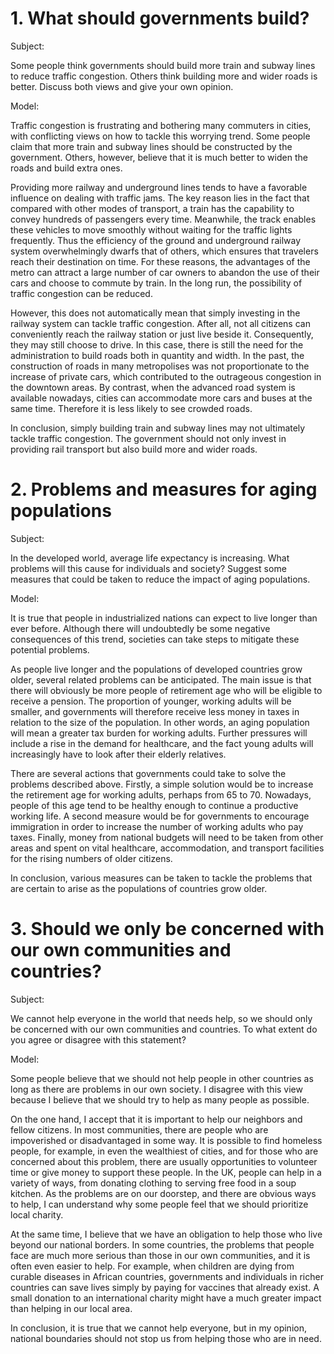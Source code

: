 # 1. What should governments build?

Subject:

Some people think governments should build more train and subway lines to reduce traffic congestion. Others think building more and wider roads is better. Discuss both views and give your own opinion.

Model:

Traffic congestion is frustrating and bothering many commuters in cities, with conflicting views on how to tackle this worrying trend. Some people claim that more train and subway lines should be constructed by the government. Others, however, believe that it is much better to widen the roads and build extra ones.

Providing more railway and underground lines tends to have a favorable influence on dealing with traffic jams. The key reason lies in the fact that compared with other modes of transport, a train has the capability to convey hundreds of passengers every time. Meanwhile, the track enables these vehicles to move smoothly without waiting for the traffic lights frequently. Thus the efficiency of the ground and underground railway system overwhelmingly dwarfs that of others, which ensures that travelers reach their destination on time. For these reasons, the advantages of the metro can attract a large number of car owners to abandon the use of their cars and choose to commute by train. In the long run, the possibility of traffic congestion can be reduced.

However, this does not automatically mean that simply investing in the railway system can tackle traffic congestion. After all, not all citizens can conveniently reach the railway station or just live beside it. Consequently, they may still choose to drive. In this case, there is still the need for the administration to build roads both in quantity and width. In the past, the construction of roads in many metropolises was not proportionate to the increase of private cars, which contributed to the outrageous congestion in the downtown areas. By contrast, when the advanced road system is available nowadays, cities can accommodate more cars and buses at the same time. Therefore it is less likely to see crowded roads.

In conclusion, simply building train and subway lines may not ultimately tackle traffic congestion. The government should not only invest in providing rail transport but also build more and wider roads.

# 2. Problems and measures for aging populations

Subject:

In the developed world, average life expectancy is increasing. What problems will this cause for individuals and society? Suggest some measures that could be taken to reduce the impact of aging populations.

Model:

It is true that people in industrialized nations can expect to live longer than ever before. Although there will undoubtedly be some negative consequences of this trend, societies can take steps to mitigate these potential problems.

As people live longer and the populations of developed countries grow older, several related problems can be anticipated. The main issue is that there will obviously be more people of retirement age who will be eligible to receive a pension. The proportion of younger, working adults will be smaller, and governments will therefore receive less money in taxes in relation to the size of the population. In other words, an aging population will mean a greater tax burden for working adults. Further pressures will include a rise in the demand for healthcare, and the fact young adults will increasingly have to look after their elderly relatives.

There are several actions that governments could take to solve the problems described above. Firstly, a simple solution would be to increase the retirement age for working adults, perhaps from 65 to 70. Nowadays, people of this age tend to be healthy enough to continue a productive working life. A second measure would be for governments to encourage immigration in order to increase the number of working adults who pay taxes. Finally, money from national budgets will need to be taken from other areas and spent on vital healthcare, accommodation, and transport facilities for the rising numbers of older citizens.

In conclusion, various measures can be taken to tackle the problems that are certain to arise as the populations of countries grow older.

# 3. Should we only be concerned with our own communities and countries?

Subject:

We cannot help everyone in the world that needs help, so we should only be concerned with our own communities and countries. To what extent do you agree or disagree with this statement?

Model:

Some people believe that we should not help people in other countries as long as there are problems in our own society. I disagree with this view because I believe that we should try to help as many people as possible.

On the one hand, I accept that it is important to help our neighbors and fellow citizens. In most communities, there are people who are impoverished or disadvantaged in some way. It is possible to find homeless people, for example, in even the wealthiest of cities, and for those who are concerned about this problem, there are usually opportunities to volunteer time or give money to support these people. In the UK, people can help in a variety of ways, from donating clothing to serving free food in a soup kitchen. As the problems are on our doorstep, and there are obvious ways to help, I can understand why some people feel that we should prioritize local charity.

At the same time, I believe that we have an obligation to help those who live beyond our national borders. In some countries, the problems that people face are much more serious than those in our own communities, and it is often even easier to help. For example, when children are dying from curable diseases in African countries, governments and individuals in richer countries can save lives simply by paying for vaccines that already exist. A small donation to an international charity might have a much greater impact than helping in our local area.

In conclusion, it is true that we cannot help everyone, but in my opinion, national boundaries should not stop us from helping those who are in need.
